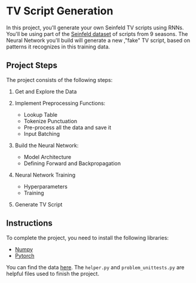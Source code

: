 # TV Script Generation
In this project, you'll generate your own Seinfeld TV scripts using RNNs.  You'll be using part of the [Seinfeld dataset](https://www.kaggle.com/thec03u5/seinfeld-chronicles#scripts.csv) of scripts from 9 seasons.  The Neural Network you'll build will generate a new ,"fake" TV script, based on patterns it recognizes in this training data.

## Project Steps
The project consists of the following steps:
1. Get and Explore the Data

2. Implement Preprocessing Functions:
   - Lookup Table
   - Tokenize Punctuation
   - Pre-process all the data and save it
   - Input Batching

3. Build the Neural Network:
   - Model Architecture 
   - Defining Forward and Backpropagation


4. Neural Network Training
   - Hyperparameters
   - Training

5. Generate TV Script

## Instructions
To complete the project, you need to install the following libraries:
- [Numpy](https://numpy.org/)
- [Pytorch](https://pytorch.org/)
  

You can find the data [here](https://github.com/Faisal-AlDhuwayhi/TV-Script-Generation/tree/master/data). The ```helper.py``` and ```problem_unittests.py``` are helpful files used to finish the project. 

